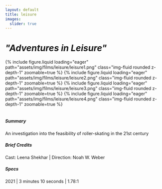 ```yaml
---
layout: default
title: leisure
images:
  slider: true
---
```


<div class="header-bar-small">
<h1><i>"Adventures in Leisure"</i></h1>
</div>

<div class="bottom-border">
<swiper-container keyboard="true" navigation="true" rewind="true">
  <swiper-slide>{% include figure.liquid loading="eager" path="assets/img/films/leisure/leisure1.png" class="img-fluid rounded z-depth-1" zoomable=true %}</swiper-slide>
  <swiper-slide>{% include figure.liquid loading="eager" path="assets/img/films/leisure/leisure2.png" class="img-fluid rounded z-depth-1" zoomable=true %}</swiper-slide>
  <swiper-slide>{% include figure.liquid loading="eager" path="assets/img/films/leisure/leisure3.png" class="img-fluid rounded z-depth-1" zoomable=true %}</swiper-slide>
  <swiper-slide>{% include figure.liquid loading="eager" path="assets/img/films/leisure/leisure4.png" class="img-fluid rounded z-depth-1" zoomable=true %}</swiper-slide>
</swiper-container>
</div>

<br>

##### Summary
An investigation into the feasibility of roller-skating in the 21st century

##### Brief Credits
Cast: Leena Shekhar | Direction: Noah W. Weber

##### Specs
2021 | 3 minutes 10 seconds | 1.78:1 

